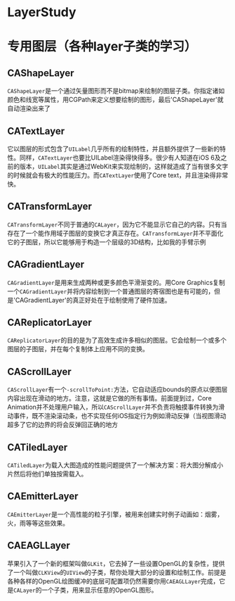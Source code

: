 # LayerStudy
# 专用图层（各种layer子类的学习）
## CAShapeLayer

`CAShapeLayer`是一个通过矢量图形而不是bitmap来绘制的图层子类。你指定诸如颜色和线宽等属性，用CGPath来定义想要绘制的图形，最后'CAShapeLayer'就自动渲染出来了


## CATextLayer

它以图层的形式包含了`UILabel`几乎所有的绘制特性，并且额外提供了一些新的特性。同样，`CATextLayer`也要比UILabel渲染得快得多。很少有人知道在iOS 6及之前的版本，`UILabel`其实是通过WebKit来实现绘制的，这样就造成了当有很多文字的时候就会有极大的性能压力。而`CATextLayer`使用了Core text，并且渲染得非常快。


## CATransformLayer

`CATransformLayer`不同于普通的`CALayer`，因为它不能显示它自己的内容。只有当存在了一个能作用域子图层的变换它才真正存在。`CATransformLayer`并不平面化它的子图层，所以它能够用于构造一个层级的3D结构，比如我的手臂示例


## CAGradientLayer

`CAGradientLayer`是用来生成两种或更多颜色平滑渐变的。用Core Graphics复制一个`CAGradientLayer`并将内容绘制到一个普通图层的寄宿图也是有可能的，但是'CAGradientLayer'的真正好处在于绘制使用了硬件加速。


## CAReplicatorLayer

 `CAReplicatorLayer`的目的是为了高效生成许多相似的图层。它会绘制一个或多个图层的子图层，并在每个复制体上应用不同的变换。


## CAScrollLayer

`CAScrollLayer`有一个`-scrollToPoint:`方法，它自动适应bounds的原点以便图层内容出现在滑动的地方。注意，这就是它做的所有事情。前面提到过，Core Animation并不处理用户输入，所以`CAScrollLayer`并不负责将触摸事件转换为滑动事件，既不渲染滚动条，也不实现任何iOS指定行为例如滑动反弹（当视图滑动超多了它的边界的将会反弹回正确的地方


## CATiledLayer

`CATiledLayer`为载入大图造成的性能问题提供了一个解决方案：将大图分解成小片然后将他们单独按需载入。


## CAEmitterLayer 

`CAEmitterLayer`是一个高性能的粒子引擎，被用来创建实时例子动画如：烟雾，火，雨等等这些效果。


## CAEAGLLayer

苹果引入了一个新的框架叫做`GLKit`，它去掉了一些设置OpenGL的复杂性，提供了一个叫做`CLKView`的`UIView`的子类，帮你处理大部分的设置和绘制工作。前提是各种各样的OpenGL绘图缓冲的底层可配置项仍然需要你用`CAEAGLLayer`完成，它是`CALayer`的一个子类，用来显示任意的OpenGL图形。
